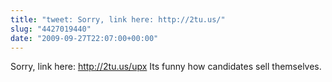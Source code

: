 ```yaml
---
title: "tweet: Sorry, link here: http://2tu.us/"
slug: "4427019440"
date: "2009-09-27T22:07:00+00:00"
---
```

Sorry, link here: http://2tu.us/upx Its funny how candidates sell themselves.